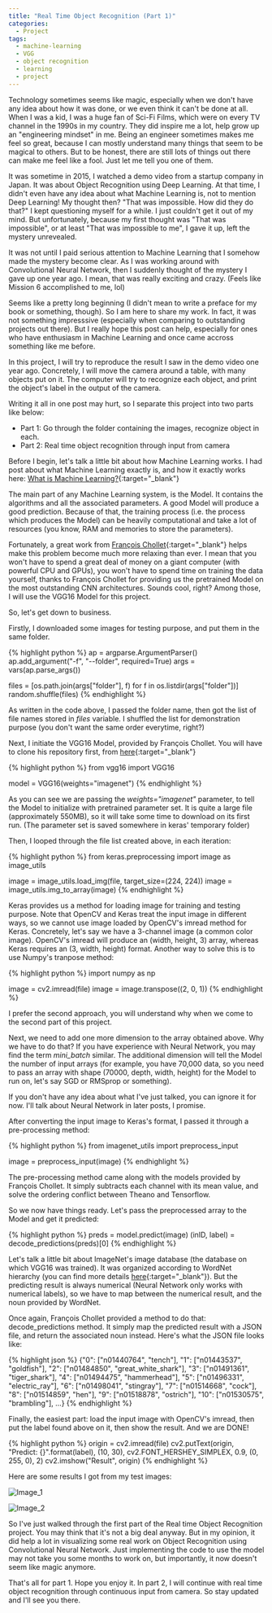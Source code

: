 ```yaml
---
title: "Real Time Object Recognition (Part 1)"
categories:
  - Project
tags:
  - machine-learning
  - VGG
  - object recognition
  - learning
  - project
---
```


Technology sometimes seems like magic, especially when we don't have any idea about how it was done, or we even think it can't be done at all.
When I was a kid, I was a huge fan of Sci-Fi Films, which were on every TV channel in the 1990s in my country. They did inspire me a lot, help grow up an "engineering mindset" in me.
Being an engineer sometimes makes me feel so great, because I can mostly understand many things that seem to be magical to others. But to be honest, there are still lots of things out there can make me feel like a fool. Just let me tell you one of them.

It was sometime in 2015, I watched a demo video from a startup company in Japan. It was about Object Recognition using Deep Learning. At that time, I didn't even have any idea about what Machine Learning is, not to mention Deep Learning! 
My thought then? "That was impossible. How did they do that?"
I kept questioning myself for a while. I just couldn't get it out of my mind. But unfortunately, because my first thought was "That was impossible", or at least "That was impossible to me", I gave it up, left the mystery unrevealed.

<script async src="//pagead2.googlesyndication.com/pagead/js/adsbygoogle.js"></script>
<!-- MidPageAds -->
<ins class="adsbygoogle"
     style="display:block"
     data-ad-client="ca-pub-3852793730107162"
     data-ad-slot="4068904466"
     data-ad-format="auto"></ins>
<script>
(adsbygoogle = window.adsbygoogle || []).push({});
</script>

It was not until I paid serious attention to Machine Learning that I somehow made the mystery become clear. As I was working around with Convolutional Neural Network, then I suddenly thought of the mystery I gave up one year ago. I mean, that was really exciting and crazy. (Feels like Mission 6 accomplished to me, lol)

Seems like a pretty long beginning (I didn't mean to write a preface for my book or something, though). So I am here to share my work. In fact, it was not something impresssive (especially when comparing to outstanding projects out there). But I really hope this post can help, especially for ones who have enthusiasm in Machine Learning and once came accross something like me before.

In this project, I will try to reproduce the result I saw in the demo video one year ago. Concretely, I will move the camera around a table, with many objects put on it. The computer will try to recognize each object, and print the object's label in the output of the camera.

Writing it all in one post may hurt, so I separate this project into two parts like below:

* Part 1: Go through the folder containing the images, recognize object in each.
* Part 2: Real time object recognition through input from camera

Before I begin, let's talk a little bit about how Machine Learning works. I had post about what Machine Learning exactly is, and how it exactly works here: [What is Machine Learning?](https://chunml.github.io/tutorial/Machine-Learning-Definition/){:target="_blank"}

<script async src="//pagead2.googlesyndication.com/pagead/js/adsbygoogle.js"></script>
<!-- MidPageAds2 -->
<ins class="adsbygoogle"
     style="display:block"
     data-ad-client="ca-pub-3852793730107162"
     data-ad-slot="2275566366"
     data-ad-format="auto"></ins>
<script>
(adsbygoogle = window.adsbygoogle || []).push({});
</script>

The main part of any Machine Learning system, is the Model. It contains the algorithms and all the associated parameters. A good Model will produce a good prediction. Because of that, the training process (i.e. the process which produces the Model) can be heavily computational and take a lot of resources (you know, RAM and memories to store the parameters).

Fortunately, a great work from [François Chollet](https://github.com/fchollet){:target="_blank"} helps make this problem become much more relaxing than ever. I mean that you won't have to spend a great deal of money on a giant computer (with powerful CPU and GPUs), you won't have to spend time on training the data yourself, thanks to François Chollet for providing us the pretrained Model on the most outstanding CNN architectures. Sounds cool, right? Among those, I will use the VGG16 Model for this project.

So, let's get down to business.

Firstly, I downloaded some images for testing purpose, and put them in the same folder.

{% highlight python %}
ap = argparse.ArgumentParser()
ap.add_argument("-f", "--folder", required=True)
args = vars(ap.parse_args())

files = [os.path.join(args["folder"], f) for f in os.listdir(args["folder"])]
random.shuffle(files)
{% endhighlight %}

<script async src="//pagead2.googlesyndication.com/pagead/js/adsbygoogle.js"></script>
<!-- MidPageAds -->
<ins class="adsbygoogle"
     style="display:block"
     data-ad-client="ca-pub-3852793730107162"
     data-ad-slot="4068904466"
     data-ad-format="auto"></ins>
<script>
(adsbygoogle = window.adsbygoogle || []).push({});
</script>

As written in the code above, I passed the folder name, then got the list of file names stored in *files* variable. I shuffled the list for demonstration purpose (you don't want the same order everytime, right?)

Next, I initiate the VGG16 Model, provided by François Chollet. You will have to clone his repository first, from [here](https://github.com/fchollet/deep-learning-models){:target="_blank"}

{% highlight python %}
from vgg16 import VGG16

model = VGG16(weights="imagenet")
{% endhighlight %}

As you can see we are passing the *weights="imagenet"* parameter, to tell the Model to initialize with pretrained parameter set. It is quite a large file (approximately 550MB), so it will take some time to download on its first run. (The parameter set is saved somewhere in keras' temporary folder)

Then, I looped through the file list created above, in each iteration:

{% highlight python %}
from keras.preprocessing import image as image_utils

image = image_utils.load_img(file, target_size=(224, 224))
image = image_utils.img_to_array(image)
{% endhighlight %}

Keras provides us a method for loading image for training and testing purpose. Note that OpenCV and Keras treat the input image in different ways, so we cannot use image loaded by OpenCV's imread method for Keras. Concretely, let's say we have a 3-channel image (a common color image). OpenCV's imread will produce an (width, height, 3) array, whereas Keras requires an (3, width, height) format.
Another way to solve this is to use Numpy's tranpose method:

{% highlight python %}
import numpy as np

image = cv2.imread(file)
image = image.transpose((2, 0, 1))
{% endhighlight %}

<script async src="//pagead2.googlesyndication.com/pagead/js/adsbygoogle.js"></script>
<!-- MidPageAds2 -->
<ins class="adsbygoogle"
     style="display:block"
     data-ad-client="ca-pub-3852793730107162"
     data-ad-slot="2275566366"
     data-ad-format="auto"></ins>
<script>
(adsbygoogle = window.adsbygoogle || []).push({});
</script>

I prefer the second approach, you will understand why when we come to the second part of this project.

Next, we need to add one more dimension to the array obtained above. Why we have to do that? If you have experience with Neural Network, you may find the term *mini_batch* similar. The additional dimension will tell the Model the number of input arrays (for example, you have 70,000 data, so you need to pass an array with shape (70000, depth, width, height) for the Model to run on, let's say SGD or RMSprop or something).

If you don't have any idea about what I've just talked, you can ignore it for now. I'll talk about Neural Network in later posts, I promise.

After converting the input image to Keras's format, I passed it through a pre-processing method:

{% highlight python %}
from imagenet_utils import preprocess_input

image = preprocess_input(image)
{% endhighlight %}

The pre-processing method came along with the models provided by François Chollet. It simply subtracts each channel with its mean value, and solve the ordering conflict between Theano and Tensorflow.

So we now have things ready. Let's pass the preprocessed array to the Model and get it predicted:

{% highlight python %}
preds = model.predict(image)
(inID, label) = decode_predictions(preds)[0]
{% endhighlight %}

Let's talk a little bit about ImageNet's image database (the database on which VGG16 was trained). It was organized according to WordNet hierarchy (you can find more details [here](http://wordnet.princeton.edu/){:target="_blank"}). But the predicting result is always numerical (Neural Network only works with numerical labels), so we have to map between the numerical result, and the noun provided by WordNet.

<script async src="//pagead2.googlesyndication.com/pagead/js/adsbygoogle.js"></script>
<!-- MidPageAds -->
<ins class="adsbygoogle"
     style="display:block"
     data-ad-client="ca-pub-3852793730107162"
     data-ad-slot="4068904466"
     data-ad-format="auto"></ins>
<script>
(adsbygoogle = window.adsbygoogle || []).push({});
</script>

Once again, François Chollet provided a method to do that: decode_predictions method. It simply map the predicted result with a JSON file, and return the associated noun instead. Here's what the JSON file looks like:

{% highlight json %}
{"0": ["n01440764", "tench"], 
 "1": ["n01443537", "goldfish"], 
 "2": ["n01484850", "great_white_shark"], 
 "3": ["n01491361", "tiger_shark"], 
 "4": ["n01494475", "hammerhead"], 
 "5": ["n01496331", "electric_ray"], 
 "6": ["n01498041", "stingray"], 
 "7": ["n01514668", "cock"], 
 "8": ["n01514859", "hen"], 
 "9": ["n01518878", "ostrich"], 
 "10": ["n01530575", "brambling"], ...}
{% endhighlight %}

Finally, the easiest part: load the input image with OpenCV's imread, then put the label found above on it, then show the result. And we are DONE!

{% highlight python %}
origin = cv2.imread(file)
cv2.putText(origin, "Predict: {}".format(label), (10, 30), cv2.FONT_HERSHEY_SIMPLEX, 0.9, (0, 255, 0), 2)
cv2.imshow("Result", origin)
{% endhighlight %}

Here are some results I got from my test images:

![Image_1](/images/projects/real-time-object-recognition/1.jpg)

![Image_2](/images/projects/real-time-object-recognition/2.jpg)

So I've just walked through the first part of the Real time Object Recognition project. You may think that it's not a big deal anyway. But in my opinion, it did help a lot in visualizing some real work on Object Recognition using Convolutional Neural Network. Just implementing the code to use the model may not take you some months to work on, but importantly, it now doesn't seem like magic anymore.

<script async src="//pagead2.googlesyndication.com/pagead/js/adsbygoogle.js"></script>
<!-- MidPageAds2 -->
<ins class="adsbygoogle"
     style="display:block"
     data-ad-client="ca-pub-3852793730107162"
     data-ad-slot="2275566366"
     data-ad-format="auto"></ins>
<script>
(adsbygoogle = window.adsbygoogle || []).push({});
</script>

That's all for part 1. Hope you enjoy it. In part 2, I will continue with real time object recognition through continuous input from camera. So stay updated and I'll see you there.
